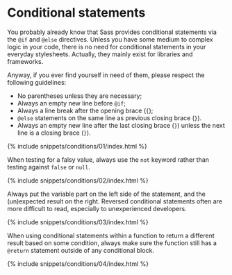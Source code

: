 
# Conditional statements

You probably already know that Sass provides conditional statements via the `@if` and `@else` directives. Unless you have some medium to complex logic in your code, there is no need for conditional statements in your everyday stylesheets. Actually, they mainly exist for libraries and frameworks.

Anyway, if you ever find yourself in need of them, please respect the following guidelines:

* No parentheses unless they are necessary;
* Always an empty new line before `@if`;
* Always a line break after the opening brace (`{`);
* `@else` statements on the same line as previous closing brace (`}`).
* Always an empty new line after the last closing brace (`}`) unless the next line is a closing brace (`}`).

{% include snippets/conditions/01/index.html %}

When testing for a falsy value, always use the `not` keyword rather than testing against `false` or `null`.

{% include snippets/conditions/02/index.html %}

Always put the variable part on the left side of the statement, and the (un)expected result on the right. Reversed conditional statements often are more difficult to read, especially to unexperienced developers.

{% include snippets/conditions/03/index.html %}

When using conditional statements within a function to return a different result based on some condition, always make sure the function still has a `@return` statement outside of any conditional block.

{% include snippets/conditions/04/index.html %}
